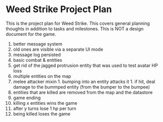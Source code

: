 # Weed Strike Project Plan

This is the project plan for Weed Strike. This covers general planning thoughts in addition to tasks and milestones. This is NOT a design document for the game.

1. better message system
  1. old ones are visible via a separate UI mode
  1. message log persisted
1. basic combat & entities
  1. get rid of the jagged protrusion entity that was used to test avatar HP loss
  1. multiple entities on the map
  1. melee attacker mixin
    1. bumping into an entity attacks it
    1. if hit, deal damage to the bummped entity (from the bumper to the bumpee)
  1. entities that are killed are removed from the map and the datastore
1. game ending
  1. killing x entities wins the game
  1. after y turns lose 1 hp per turn
  1. being killed loses the game
    
